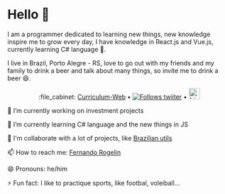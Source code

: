 # Hello 👋

I am a programmer dedicated to learning new things, new knowledge inspire me to grow every day, I have knowledge in React.js and Vue.js, currently learning C# language :book:.

I live in Brazil, Porto Alegre - RS, love to go out with my friends and my family to drink a beer and talk about many things, so invite me to drink a beer :smile:.

<p align="center">
  :file_cabinet: <a href="https://www.fernandorogelin.com/">Curriculum-Web</a> •
  <a href="https://twitter.com/intent/follow?screen_name=RogelinFernando&tw_p=followbutton"><img src="https://img.shields.io/twitter/follow/RogelinFernando?label=%40RogelinFernando&style=social" alt="Follows twiiter"></a> •
  <a href="https://www.linkedin.com/in/fernando-rogelin"><img src="https://img.shields.io/badge/linkedin-%230077B5.svg?&style=for-the-badge&logo=linkedin&logoColor=white" height=25 alt="LinkedIin image"></a>
</p>

 🔭 I’m currently working on investment projects
 
 🌱 I’m currently learning C# language and the new things in JS
 
 👯 I'm collaborate with a lot of projects, like [Brazilian utils](https://github.com/brazilian-utils/brazilian-utils)
 
 📫 How to reach me: [Fernando Rogelin](https://www.fernandorogelin.com/)
 
 😄 Pronouns: he/him
 
 ⚡ Fun fact: I like to practique sports, like footbal, voleiball...

<!--
**FernandoRogelin/FernandoRogelin** is a ✨ _special_ ✨ repository because its `README.md` (this file) appears on your GitHub profile.
Here are some ideas to get you started:
-->
